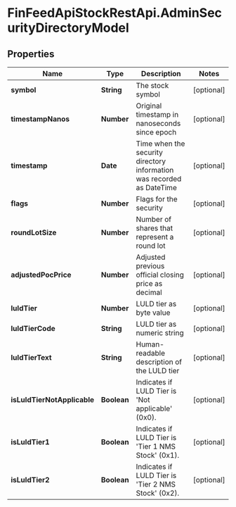 # FinFeedApiStockRestApi.AdminSecurityDirectoryModel

## Properties

Name | Type | Description | Notes
------------ | ------------- | ------------- | -------------
**symbol** | **String** | The stock symbol | [optional] 
**timestampNanos** | **Number** | Original timestamp in nanoseconds since epoch | [optional] 
**timestamp** | **Date** | Time when the security directory information was recorded as DateTime | [optional] 
**flags** | **Number** | Flags for the security | [optional] 
**roundLotSize** | **Number** | Number of shares that represent a round lot | [optional] 
**adjustedPocPrice** | **Number** | Adjusted previous official closing price as decimal | [optional] 
**luldTier** | **Number** | LULD tier as byte value | [optional] 
**luldTierCode** | **String** | LULD tier as numeric string | [optional] 
**luldTierText** | **String** | Human-readable description of the LULD tier | [optional] 
**isLuldTierNotApplicable** | **Boolean** | Indicates if LULD Tier is &#39;Not applicable&#39; (0x0). | [optional] 
**isLuldTier1** | **Boolean** | Indicates if LULD Tier is &#39;Tier 1 NMS Stock&#39; (0x1). | [optional] 
**isLuldTier2** | **Boolean** | Indicates if LULD Tier is &#39;Tier 2 NMS Stock&#39; (0x2). | [optional] 


